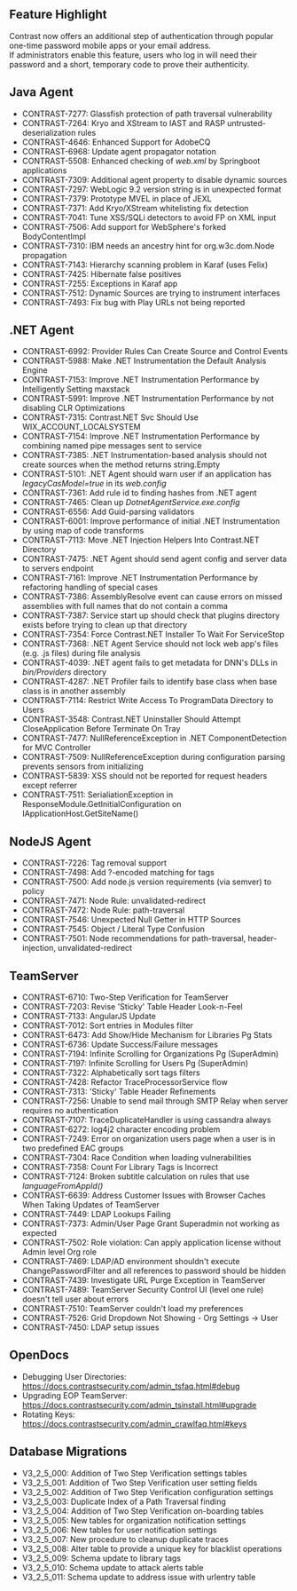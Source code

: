 <!--
title: "Contrast 3.2.5 - February 2016"
description: "Contrast 3.2.5 February 2016"
tags: "3.2.5 February Release Notes"
-->

## Feature Highlight
Contrast now offers an additional step of authentication through popular one-time password mobile apps or your email address.  
If administrators enable this feature, users who log in will need their password and a short, temporary code to prove their authenticity.  

## Java Agent
* CONTRAST-7277: Glassfish protection of path traversal vulnerability
* CONTRAST-7264: Kryo and XStream to IAST and RASP untrusted-deserialization rules
* CONTRAST-4646: Enhanced Support for AdobeCQ
* CONTRAST-6968: Update agent propagator notation
* CONTRAST-5508: Enhanced checking of *web.xml* by Springboot applications
* CONTRAST-7309: Additional agent property to disable dynamic sources
* CONTRAST-7297: WebLogic 9.2 version string is in unexpected format
* CONTRAST-7379: Prototype MVEL in place of JEXL
* CONTRAST-7371: Add Kryo/XStream whitelisting fix detection
* CONTRAST-7041: Tune XSS/SQLi detectors to avoid FP on XML input
* CONTRAST-7506: Add support for WebSphere's forked BodyContentImpl
* CONTRAST-7310: IBM needs an ancestry hint for org.w3c.dom.Node propagation
* CONTRAST-7143: Hierarchy scanning problem in Karaf (uses Felix)
* CONTRAST-7425: Hibernate false positives
* CONTRAST-7255: Exceptions in Karaf app
* CONTRAST-7512: Dynamic Sources are trying to instrument interfaces
* CONTRAST-7493: Fix bug with Play URLs not being reported

## .NET Agent
* CONTRAST-6992: Provider Rules Can Create Source and Control Events
* CONTRAST-5988: Make .NET Instrumentation the Default Analysis Engine
* CONTRAST-7153: Improve .NET Instrumentation Performance by Intelligently Setting maxstack
* CONTRAST-5991: Improve .NET Instrumentation Performance by not disabling CLR Optimizations
* CONTRAST-7315: Contrast.NET Svc Should Use WIX_ACCOUNT_LOCALSYSTEM
* CONTRAST-7154: Improve .NET Instrumentation Performance by combining named pipe messages sent to service
* CONTRAST-7385: .NET Instrumentation-based analysis should not create sources when the method returns string.Empty
* CONTRAST-5101: .NET Agent should warn user if an application has *legacyCasModel=true* in its *web.config*
* CONTRAST-7361: Add rule id to finding hashes from .NET agent
* CONTRAST-7465: Clean up *DotnetAgentService.exe.config*
* CONTRAST-6556: Add Guid-parsing validators
* CONTRAST-6001: Improve performance of initial .NET Instrumentation by using map of code transforms
* CONTRAST-7113: Move .NET Injection Helpers Into Contrast.NET Directory
* CONTRAST-7475: .NET Agent should send agent config and server data to servers endpoint
* CONTRAST-7161: Improve .NET Instrumentation Performance by refactoring handling of special cases
* CONTRAST-7386: AssemblyResolve event can cause errors on missed assemblies with full names that do not contain a comma
* CONTRAST-7387: Service start up should check that plugins directory exists before trying to clean up that directory
* CONTRAST-7354: Force Contrast.NET Installer To Wait For ServiceStop
* CONTRAST-7368: .NET Agent Service should not lock web app's files (e.g. .js files) during file analysis
* CONTRAST-4039: .NET agent fails to get metadata for DNN's DLLs in *bin/Providers* directory
* CONTRAST-4287: .NET Profiler fails to identify base class when base class is in another assembly
* CONTRAST-7114: Restrict Write Access To ProgramData Directory to Users
* CONTRAST-3548: Contrast.NET Uninstaller Should Attempt CloseApplication Before Terminate On Tray
* CONTRAST-7477: NullReferenceException in .NET ComponentDetection for MVC Controller
* CONTRAST-7509: NullReferenceException during configuration parsing prevents sensors from initializing
* CONTRAST-5839: XSS should not be reported for request headers except referrer
* CONTRAST-7511: SerialiationException in ResponseModule.GetInitialConfiguration on IApplicationHost.GetSiteName()

## NodeJS Agent
* CONTRAST-7226: Tag removal support
* CONTRAST-7498: Add ?-encoded matching for tags
* CONTRAST-7500: Add node.js version requirements (via semver) to policy
* CONTRAST-7471: Node Rule: unvalidated-redirect
* CONTRAST-7472: Node Rule: path-traversal
* CONTRAST-7546: Unexpected Null Getter in HTTP Sources
* CONTRAST-7545: Object / Literal Type Confusion
* CONTRAST-7501: Node recommendations for path-traversal, header-injection, unvalidated-redirect

## TeamServer
* CONTRAST-6710: Two-Step Verification for TeamServer
* CONTRAST-7203: Revise 'Sticky' Table Header Look-n-Feel
* CONTRAST-7133: AngularJS Update
* CONTRAST-7012: Sort entries in Modules filter
* CONTRAST-6473: Add Show/Hide Mechanism for Libraries Pg Stats
* CONTRAST-6736: Update Success/Failure messages
* CONTRAST-7194: Infinite Scrolling for Organizations Pg (SuperAdmin)
* CONTRAST-7197: Infinite Scrolling for Users Pg (SuperAdmin)
* CONTRAST-7322: Alphabetically sort tags filters
* CONTRAST-7428: Refactor TraceProcessorService flow
* CONTRAST-7313: 'Sticky' Table Header Refinements
* CONTRAST-7256: Unable to send mail through SMTP Relay when server requires no authentication
* CONTRAST-7107: TraceDuplicateHandler is using cassandra always
* CONTRAST-6272: log4j2 character encoding problem
* CONTRAST-7249: Error on organization users page when a user is in two predefined EAC groups
* CONTRAST-7304: Race Condition when loading vulnerabilities
* CONTRAST-7358: Count For Library Tags is Incorrect
* CONTRAST-7124: Broken subtitle calculation on rules that use *languageFromAppId()*
* CONTRAST-6639: Address Customer Issues with Browser Caches When Taking Updates of TeamServer
* CONTRAST-7449: LDAP Lookups Failing
* CONTRAST-7373: Admin/User Page Grant Superadmin not working as expected
* CONTRAST-7502: Role violation: Can apply application license without Admin level Org role
* CONTRAST-7469: LDAP/AD environment shouldn't execute ChangePasswordFilter and all references to password should be hidden
* CONTRAST-7439: Investigate URL Purge Exception in TeamServer
* CONTRAST-7489: TeamServer Security Control UI (level one rule) doesn't tell user about errors
* CONTRAST-7510: TeamServer couldn't load my preferences
* CONTRAST-7526: Grid Dropdown Not Showing - Org Settings -> User
* CONTRAST-7450: LDAP setup issues

## OpenDocs
* Debugging User Directories: https://docs.contrastsecurity.com/admin_tsfaq.html#debug
* Upgrading EOP TeamServer: https://docs.contrastsecurity.com/admin_tsinstall.html#upgrade
* Rotating Keys: https://docs.contrastsecurity.com/admin_crawlfaq.html#keys

## Database Migrations
* V3_2_5_000: Addition of Two Step Verification settings tables
* V3_2_5_001: Addition of Two Step Verification user setting fields
* V3_2_5_002: Addition of Two Step Verification configuration settings
* V3_2_5_003: Duplicate Index of a Path Traversal finding
* V3_2_5_004: Addition of Two Step Verification on-boarding tables
* V3_2_5_005: New tables for organization notification settings
* V3_2_5_006: New tables for user notification settings
* V3_2_5_007: New procedure to cleanup duplicate traces
* V3_2_5_008: Alter table to provide a unique key for blacklist operations
* V3_2_5_009: Schema update to library tags
* V3_2_5_010: Schema update to attack alerts table
* V3_2_5_011: Schema update to address issue with urlentry table
